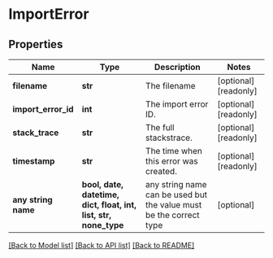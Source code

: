 # ImportError


## Properties
Name | Type | Description | Notes
------------ | ------------- | ------------- | -------------
**filename** | **str** | The filename | [optional] [readonly] 
**import_error_id** | **int** | The import error ID. | [optional] [readonly] 
**stack_trace** | **str** | The full stackstrace. | [optional] [readonly] 
**timestamp** | **str** | The time when this error was created. | [optional] [readonly] 
**any string name** | **bool, date, datetime, dict, float, int, list, str, none_type** | any string name can be used but the value must be the correct type | [optional]

[[Back to Model list]](../README.md#documentation-for-models) [[Back to API list]](../README.md#documentation-for-api-endpoints) [[Back to README]](../README.md)


